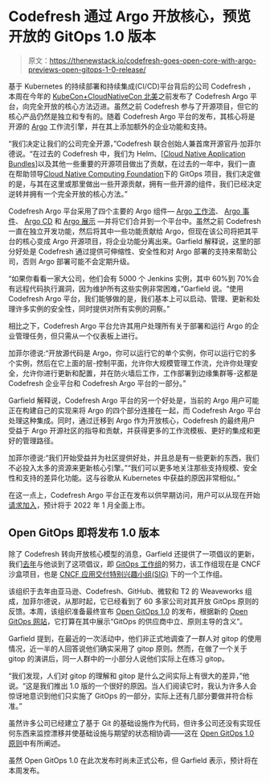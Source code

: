 # Codefresh 通过 Argo 开放核心，预览开放的 GitOps 1.0 版本

> 原文：<https://thenewstack.io/codefresh-goes-open-core-with-argo-previews-open-gitops-1-0-release/>

基于 Kubernetes 的持续部署和持续集成(CI/CD)平台背后的公司 Codefresh ，本周在今年的 [KubeCon+CloudNativeCon 北美](https://www.cncf.io/kubecon-cloudnativecon-events/?utm_content=inline-mention)之前发布了 Codefresh Argo 平台，向完全开放的核心方法迈进。虽然之前 Codefresh 参与了开源项目，但它的核心产品仍然是独立和专有的。随着 Codefresh Argo 平台的发布，其核心将是开源的 [Argo](https://argoproj.github.io/) 工作流引擎，并在其上添加额外的企业功能和支持。

“我们决定让我们的公司完全开源，”Codefresh 联合创始人兼首席开源官丹·加菲尔德说。“在过去的 Codefresh 中，我们为 Helm、[[Cloud Native Application Bundles](https://thenewstack.io/what-is-cnab-and-why-it-is-important-for-cloud-native-computing/)]以及其他一些重要的开源项目做出了贡献，在过去的一年中，我们一直在帮助领导[Cloud Native Computing Foundation](https://cncf.io/?utm_content=inline-mention)下的 GitOps 项目，我们决定做的是，与其在这里或那里做出一些开源贡献，拥有一些开源的组件，我们已经决定逆转并拥有一个完全开放的核心方法。”

Codefresh Argo 平台采用了四个主要的 Argo 组件— [Argo 工作流](https://argoproj.github.io/argo-workflows/)、 [Argo 事件](https://argoproj.github.io/argo-events/)、 [Argo CD](https://argoproj.github.io/argo-cd/) 和 [Argo 展示](https://argoproj.github.io/argo-rollouts/) —并将它们合并到一个平台中。虽然之前 Codefresh 一直在独立开发功能，然后将其中一些功能贡献给 Argo，但现在该公司将把其平台的核心变成 Argo 开源项目，将企业功能分离出来。Garfield 解释说，这里的部分好处是 Codefresh 通过提供可伸缩性、安全性和对 Argo 部署的支持来帮助公司，否则 Argo 部署可能不会定期升级。

“如果你看看一家大公司，他们会有 5000 个 Jenkins 实例，其中 60%到 70%会有远程代码执行漏洞，因为维护所有这些实例非常困难，”Garfield 说。“使用 Codefresh Argo 平台，我们能够做的是，我们基本上可以启动、管理、更新和处理许多实例的安全性，同时提供对所有实例的洞察。”

相比之下，Codefresh Argo 平台允许其用户处理所有关于部署和运行 Argo 的企业管理任务，但只需从一个仪表板上进行。

加菲尔德说:“开放源代码是 Argo，你可以运行它的单个实例，你可以运行它的多个实例，然后在它上面的层-控制平面，允许你大规模管理工作流，允许你处理安全，允许你进行更新和配置，并在防火墙后工作，工作部署到边缘集群等-这都是 Codefresh 企业平台和 Codefresh Argo 平台的一部分。”

Garfield 解释说，Codefresh Argo 平台的另一个好处是，当前的 Argo 用户可能正在构建自己的实现来将 Argo 的四个部分连接在一起，而 Codefresh Argo 平台处理这种集成。同时，通过迁移到 Argo 作为开放核心，Codefresh 的最终用户受益于 Argo 开源社区的指导和贡献，并获得更多的工作流模板、更好的集成和更好的管理路径。

加菲尔德说:“我们开始受益并为社区提供好处，并且总是有一些更新的东西，我们不必投入太多的资源来更新核心引擎。”“我们可以更多地关注那些支持规模、安全性和支持的差异化功能。这与谷歌从 Kubernetes 中获益的原因非常相似。”

在这一点上，Codefresh Argo 平台正在发布以供早期访问，用户可以从现在开始[请求加入](https://codefresh.io/codefresh-argo-platform/)，预计将于 2022 年 1 月全面上市。

## Open GitOps 即将发布 1.0 版本

除了 Codefresh 转向开放核心模型的消息，Garfield 还提供了一项倡议的更新，我们[去年](https://thenewstack.io/codefresh-launches-gitops-2-0-as-a-gitops-working-group-takes-flight/)与他谈到了这项倡议，即 [GitOps 工作组](https://github.com/gitops-working-group/gitops-working-group/)的努力，该工作组现在是 CNCF 沙盒项目，也是 [CNCF 应用交付特别兴趣小组(SIG)](https://github.com/cncf/tag-app-delivery) 下的一个工作组。

该组织于去年由亚马逊、Codefresh、GitHub、微软和 T2 的 Weaveworks 组成，加菲尔德说，从那时起，它已经看到了 60 多家公司对其开放 GitOps 原则的反馈。本周，该组织准备最终宣布 [Open GitOps 1.0](https://github.com/open-gitops/documents) 的发布，根据新的 [Open GitOps 网站](https://opengitops.dev/about)，它打算在其中展示“GitOps 的供应商中立、原则主导的含义”。

Garfield 提到，在最近的一次活动中，他们非正式地调查了一群人对 gitop 的使用情况，近一半的人回答说他们确实采用了 gitop 原则。然而，在做了一个关于 gitop 的演讲后，同一人群中的一小部分人说他们实际上在练习 gitop。

“我们发现，人们对 gitop 的理解和 gitop 是什么之间实际上有很大的差异，”他说。“这是我们推出 1.0 版的一个很好的原因。当人们阅读它时，我认为许多人会惊讶地意识到他们只实施了 GitOps 的一部分，实际上还有几部分要做并符合标准。”

虽然许多公司已经建立了基于 Git 的基础设施作为代码，但许多公司还没有实现任何东西来监控漂移并使基础设施与期望的状态相协调——这在 [Open GitOps 1.0 原则](https://github.com/open-gitops/documents/blob/main/PRINCIPLES.md)中有所阐述。

虽然 Open GitOps 1.0 在此次发布时尚未正式公布，但 Garfield 表示，预计将在本周发布。

<svg xmlns:xlink="http://www.w3.org/1999/xlink" viewBox="0 0 68 31" version="1.1"><title>Group</title> <desc>Created with Sketch.</desc></svg>